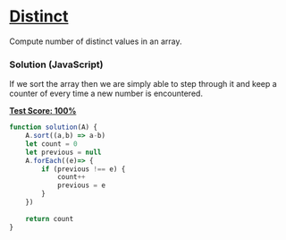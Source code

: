 # [Distinct](https://codility.com/programmers/lessons/6-sorting/)
Compute number of distinct values in an array.

### Solution (JavaScript)
If we sort the array then we are simply able to step through it and keep a counter of every time a new number is encountered.

__[Test Score: 100%](https://codility.com/demo/results/trainingECATBF-VJK/)__

```js
function solution(A) {
    A.sort((a,b) => a-b)
    let count = 0
    let previous = null
    A.forEach((e)=> {
        if (previous !== e) {
            count++
            previous = e
        }
    })
    
    return count
}
```
